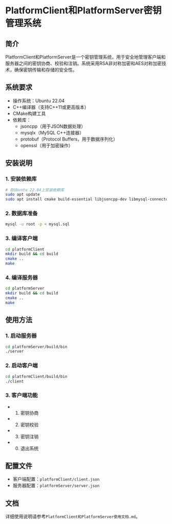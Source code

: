 # PlatformClient和PlatformServer密钥管理系统

## 简介

PlatformClient和PlatformServer是一个密钥管理系统，用于安全地管理客户端和服务器之间的密钥协商、校验和注销。系统采用RSA非对称加密和AES对称加密技术，确保密钥传输和存储的安全性。

## 系统要求

- 操作系统：Ubuntu 22.04
- C++编译器（支持C++11或更高版本）
- CMake构建工具
- 依赖库：
  - jsoncpp（用于JSON数据处理）
  - mysqlx（MySQL C++连接器）
  - protobuf（Protocol Buffers，用于数据序列化）
  - openssl（用于加密操作）

## 安装说明

### 1. 安装依赖库

```bash
# 在Ubuntu 22.04上安装依赖库
sudo apt update
sudo apt install cmake build-essential libjsoncpp-dev libmysql-connector-cpp-dev libprotobuf-dev protobuf-compiler libssl-dev
```

### 2. 数据库准备

```bash
mysql -u root -p < mysql.sql
```

### 3. 编译客户端

```bash
cd platformClient
mkdir build && cd build
cmake ..
make
```

### 4. 编译服务器

```bash
cd platformServer
mkdir build && cd build
cmake ..
make
```

## 使用方法

### 1. 启动服务器

```bash
cd platformServer/build/bin
./server
```

### 2. 启动客户端

```bash
cd platformClient/build/bin
./client
```

### 3. 客户端功能

- 1. 密钥协商
- 2. 密钥校验
- 3. 密钥注销
- 0. 退出系统

## 配置文件

- 客户端配置：`platformClient/client.json`
- 服务器配置：`platformServer/server.json`

## 文档

详细使用说明请参考`PlatformClient和PlatformServer使用文档.md`。